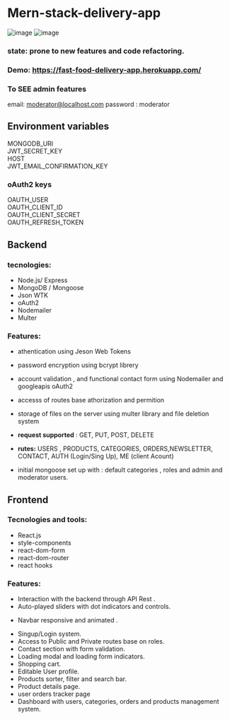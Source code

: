# Mern-stack-delivery-app

![image](https://drive.google.com/uc?export=view&id=1suIMST1GKIYOxW_FYcWQKE7r2XvJx1qr)
![image](https://drive.google.com/uc?export=view&id=16KEyxTuiZ4JsuUrOT2UDAYqG9J-PNdQD)

### state: prone to new features and code refactoring.

### Demo: https://fast-food-delivery-app.herokuapp.com/

### To SEE admin features

email: moderator@localhost.com
password : moderator

## Environment variables

MONGODB_URI  
JWT_SECRET_KEY  
HOST  
JWT_EMAIL_CONFIRMATION_KEY

### oAuth2 keys

OAUTH_USER  
OAUTH_CLIENT_ID  
OAUTH_CLIENT_SECRET  
OAUTH_REFRESH_TOKEN

## Backend

### tecnologies:

- Node.js/ Express
- MongoDB / Mongoose
- Json WTK
- oAuth2
- Nodemailer
- Multer

### Features:

- athentication using Jeson Web Tokens

- password encryption using bcrypt librery

- account validation , and functional contact form using Nodemailer and googleapis oAuth2

- accesss of routes base athorization and permition

- storage of files on the server using multer library and file deletion system

- **request supported** : GET, PUT, POST, DELETE

- **rutes:** USERS , PRODUCTS, CATEGORIES, ORDERS,NEWSLETTER, CONTACT, AUTH (Login/Sing Up), ME (client Acount)

- initial mongoose set up with : default categories , roles and admin and moderator users.

## Frontend

### Tecnologies and tools:

- React.js
- style-components
- react-dom-form
- react-dom-router
- react hooks

### Features:

- Interaction with the backend through API Rest .
- Auto-played sliders with dot indicators and controls.

* Navbar responsive and animated .

- Singup/Login system.
- Access to Public and Private routes base on roles.
- Contact section with form validation.
- Loading modal and loading form indicators.
- Shopping cart.
- Editable User profile.
- Products sorter, filter and search bar.
- Product details page.
- user orders tracker page
- Dashboard with users, categories, orders and products management system.
